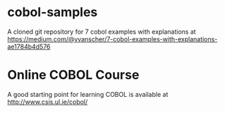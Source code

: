 # cobol-samples
A cloned git repository for 7 cobol examples with explanations at https://medium.com/@yvanscher/7-cobol-examples-with-explanations-ae1784b4d576

# Online COBOL Course
A good starting point for learning COBOL is available at http://www.csis.ul.ie/cobol/
